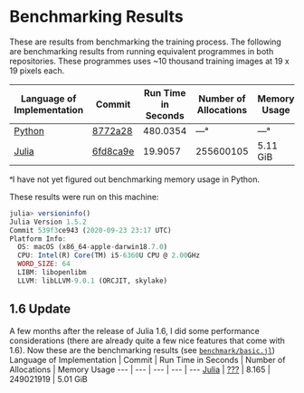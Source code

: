 # Benchmarking Results

These are results from benchmarking the training process.  The following are benchmarking results from running equivalent programmes in both repositories.  These programmes uses ~10 thousand training images at 19 x 19 pixels each.

Language of Implementation | Commit | Run Time in Seconds | Number of Allocations | Memory Usage
--- | --- | --- | --- | ---
[Python](https://github.com/Simon-Hohberg/Viola-Jones/) | [8772a28](https://github.com/Simon-Hohberg/Viola-Jones/commit/8772a28) | 480.0354 | —ᵃ | —ᵃ
[Julia](https://github.com/jakewilliami/FaceDetection.jl/) | [6fd8ca9e](https://github.com/jakewilliami/FaceDetection.jl/commit/6fd8ca9e) |19.9057 | 255600105 | 5.11 GiB

ᵃI have not yet figured out benchmarking memory usage in Python.

These results were run on this machine:
```julia
julia> versioninfo()
Julia Version 1.5.2
Commit 539f3ce943 (2020-09-23 23:17 UTC)
Platform Info:
  OS: macOS (x86_64-apple-darwin18.7.0)
  CPU: Intel(R) Core(TM) i5-6360U CPU @ 2.00GHz
  WORD_SIZE: 64
  LIBM: libopenlibm
  LLVM: libLLVM-9.0.1 (ORCJIT, skylake)
```

## 1.6 Update

A few months after the release of Julia 1.6, I did some performance considerations (there are already quite a few nice features that come with 1.6).  Now these are the benchmarking results (see [`benchmark/basic.jl`](https://github.com/jakewilliami/FaceDetection.jl/blob/master/benchmark/basic.jl))
Language of Implementation | Commit | Run Time in Seconds | Number of Allocations | Memory Usage
--- | --- | --- | --- | ---
[Julia](https://github.com/jakewilliami/FaceDetection.jl/) | [???]() | 8.165 | 249021919 | 5.01 GiB
